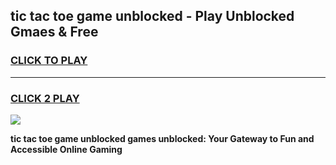 
## tic tac toe game unblocked - Play Unblocked Gmaes & Free
<h3>
<a href="https://premium.freeplayer.one?title=tic_tac_toe_game_unblocked&ref=20F">CLICK TO PLAY</a></h3>
<hr>

<h3>
<a href="https://premium.freeplayer.one?title=tic_tac_toe_game_unblocked&ref=20F">CLICK 2 PLAY</a>
  
</h3>

<a href="https://premium.freeplayer.one?title=tic_tac_toe_game_unblocked&ref=20F/"><img src="https://clearcache.store/games.png"></a>


**tic tac toe game unblocked games unblocked: Your Gateway to Fun and Accessible Online Gaming**
